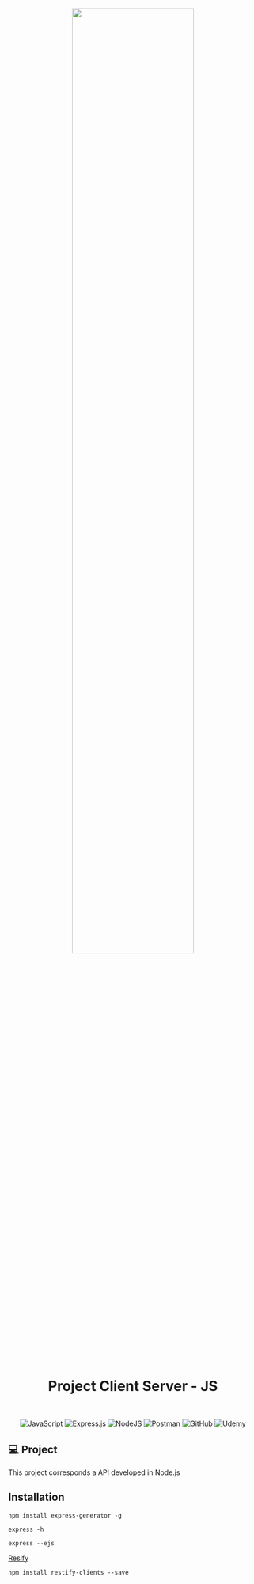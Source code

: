 
<h1 align="center">
 <img width="70%" src="https://github.com/camilacoutodeoliveira/project-client-server-js/blob/main/client-server/public/images/system.svg">
 <br>

</h1>
<h1 align="center">Project Client Server - JS</h1><br>
<p align="center">
 <img alt="JavaScript" src="https://img.shields.io/badge/javascript-%23323330.svg?&style=for-the-badge&logo=javascript&logoColor=%23F7DF1E"/>
 <img alt="Express.js" src="https://img.shields.io/badge/express.js-%23404d59.svg?&style=for-the-badge"/>
 <img alt="NodeJS" src="https://img.shields.io/badge/node.js-%2343853D.svg?&style=for-the-badge&logo=node.js&logoColor=white"/>
 <img alt="Postman" src="https://img.shields.io/badge/Postman-FF6C37?style=for-the-badge&logo=postman&logoColor=red" />
 <img alt="GitHub" src="https://img.shields.io/badge/github-%23121011.svg?&style=for-the-badge&logo=github&logoColor=white"/>
 <img alt="Udemy" src="https://img.shields.io/badge/Udemy-%23EA5252.svg?&style=for-the-badge&logo=Udemy&logoColor=white"/>
</p>

## 💻 Project
This project corresponds a API developed in Node.js


## Installation
 
```
npm install express-generator -g
```

```
express -h
```

```
express --ejs
```

[Resify](http://restify.com/docs/client-guide/)
```
npm install restify-clients --save
```
